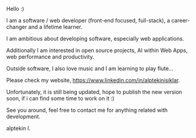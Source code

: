 Hello :)

I am a software / web developer (front-end focused, full-stack), a career-changer and a lifetime learner.

I am ambitious about developing software, especially web applications. 

Additionally I am interested in open source projects, AI within Web Apps, web performance and productivity.

Outside software, I also love music and I am learning to play flute...
  
Please check my website, https://www.linkedin.com/in/alptekinisiklar. 

Unfortunately, it is still being updated, hope to publish the new version soon, if i can find some time to work on it :)

See you around, feel free to contact me for anything related with development.

alptekin I.
  
<!---
aisiklar/aisiklar is a ✨ special ✨ repository because its `README.md` (this file) appears on your GitHub profile.
You can click the Preview link to take a look at your changes.
--->
